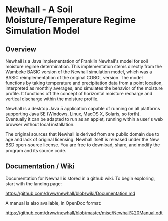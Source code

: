 # Newhall - A Soil Moisture/Temperature Regime Simulation Model



## Overview

Newhall is a Java implementation of Franklin Newhall's model for soil moisture regime determination. This implementation stems directly from the Wambeke BASIC version of the Newhall simulation model, which was a BASIC reimplementation of the original COBOL version. The model functions by taking temperature and precipitation data from a point location, interpreted as monthly averages, and simulates the behavior of the moisture profile. It functions off the concept of horizontal moisture recharge and vertical discharge within the moisture profile.

Newhall is a desktop Java 5 application capable of running on all platforms supporting Java SE (Windows, Linux, MacOS X, Solaris, so forth). Eventually it can be adapted to run as an applet, running within a user's web browser without local installation.

The original sources that Newhall is derived from are public domain due to age and lack of original licensing. Newhall itself is released under the New BSD open-source license. You are free to download, share, and modify the program and its source code.

## Documentation / Wiki

Documentation for Newhall is stored in a github wiki.  To begin exploring, start with the landing page: 

https://github.com/drww/newhall/blob/wiki/Documentation.md

A manual is also available, in OpenDoc format:

https://github.com/drww/newhall/blob/master/misc/Newhall%20Manual.odt

